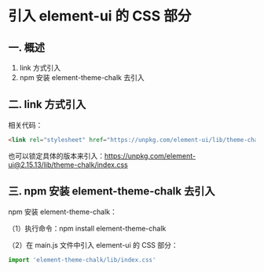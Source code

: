# 引入 element-ui 的 CSS 部分

## 一. 概述
1. link 方式引入
2. npm 安装 element-theme-chalk 去引入

## 二. link 方式引入
相关代码：
```HTML
<link rel="stylesheet" href="https://unpkg.com/element-ui/lib/theme-chalk/index.css">
```
也可以锁定具体的版本来引入：https://unpkg.com/element-ui@2.15.13/lib/theme-chalk/index.css

## 三. npm 安装 element-theme-chalk 去引入
npm 安装 element-theme-chalk：  

（1）执行命令：npm install element-theme-chalk  

（2）在 main.js 文件中引入 element-ui 的 CSS 部分：

```javaScript
import 'element-theme-chalk/lib/index.css'
```